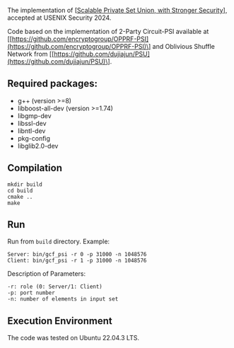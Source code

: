 The implementation of \[[Scalable Private Set Union, with Stronger Security](https://eprint.iacr.org/2024/922)\], accepted at USENIX Security 2024.

Code based on the implementation of 2-Party Circuit-PSI available at \[[https://github.com/encryptogroup/OPPRF-PSI](https://github.com/encryptogroup/OPPRF-PSI)\] and Oblivious Shuffle Network from \[[https://github.com/dujiajun/PSU](https://github.com/dujiajun/PSU)\].

## Required packages:
 - g++ (version >=8)
 - libboost-all-dev (version >=1.74)
 - libgmp-dev
 - libssl-dev
 - libntl-dev
 - pkg-config
 - libglib2.0-dev

## Compilation
```
mkdir build
cd build
cmake ..
make
```

## Run
Run from `build` directory.
Example:
```
Server: bin/gcf_psi -r 0 -p 31000 -n 1048576
Client: bin/gcf_psi -r 1 -p 31000 -n 1048576 
```
Description of Parameters:
```
-r: role (0: Server/1: Client)
-p: port number
-n: number of elements in input set
```

## Execution Environment
The code was tested on Ubuntu 22.04.3 LTS.

